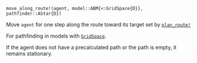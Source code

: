 ```
move_along_route!(agent, model::ABM{<:GridSpace{D}}, pathfinder::AStar{D})
```

Move `agent` for one step along the route toward its target set by [`plan_route!`](@ref)

For pathfinding in models with [`GridSpace`](@ref).

If the agent does not have a precalculated path or the path is empty, it remains stationary.
